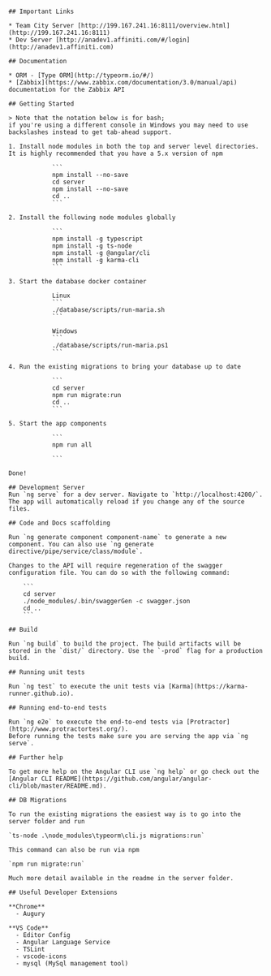 ````# Network Assure

## Important Links

* Team City Server [http://199.167.241.16:8111/overview.html](http://199.167.241.16:8111)
* Dev Server [http://anadev1.affiniti.com/#/login](http://anadev1.affiniti.com)

## Documentation

* ORM - [Type ORM](http://typeorm.io/#/)
* [Zabbix](https://www.zabbix.com/documentation/3.0/manual/api) documentation for the Zabbix API

## Getting Started

> Note that the notation below is for bash;
if you're using a different console in Windows you may need to use backslashes instead to get tab-ahead support.

1. Install node modules in both the top and server level directories. It is highly recommended that you have a 5.x version of npm

            ```
            npm install --no-save
            cd server
            npm install --no-save
            cd ..
            ```

2. Install the following node modules globally

            ```
            npm install -g typescript
            npm install -g ts-node
            npm install -g @angular/cli
            npm install -g karma-cli
            ```

3. Start the database docker container

            Linux
            ```
            ./database/scripts/run-maria.sh
            ```

            Windows
            ```
            ./database/scripts/run-maria.ps1
            ```

4. Run the existing migrations to bring your database up to date

            ```
            cd server
            npm run migrate:run
            cd ..
            ```

5. Start the app components

            ```
            npm run all

            ```

Done!

## Development Server
Run `ng serve` for a dev server. Navigate to `http://localhost:4200/`. The app will automatically reload if you change any of the source files.

## Code and Docs scaffolding

Run `ng generate component component-name` to generate a new component. You can also use `ng generate directive/pipe/service/class/module`.

Changes to the API will require regeneration of the swagger configuration file. You can do so with the following command:

    ```
    cd server
    ./node_modules/.bin/swaggerGen -c swagger.json
    cd ..
    ```
    
## Build

Run `ng build` to build the project. The build artifacts will be stored in the `dist/` directory. Use the `-prod` flag for a production build.

## Running unit tests

Run `ng test` to execute the unit tests via [Karma](https://karma-runner.github.io).

## Running end-to-end tests

Run `ng e2e` to execute the end-to-end tests via [Protractor](http://www.protractortest.org/).
Before running the tests make sure you are serving the app via `ng serve`.

## Further help

To get more help on the Angular CLI use `ng help` or go check out the [Angular CLI README](https://github.com/angular/angular-cli/blob/master/README.md).

## DB Migrations

To run the existing migrations the easiest way is to go into the server folder and run

`ts-node .\node_modules\typeorm\cli.js migrations:run`

This command can also be run via npm

`npm run migrate:run`

Much more detail available in the readme in the server folder. 

## Useful Developer Extensions

**Chrome**
  - Augury

**VS Code**
  - Editor Config
  - Angular Language Service
  - TSLint
  - vscode-icons
  - mysql (MySql management tool)
